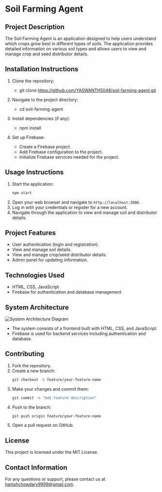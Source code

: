 # Soil Farming Agent

## Project Description
The Soil Farming Agent is an application designed to help users understand which crops grow best in different types of soils. The application provides detailed information on various soil types and allows users to view and manage crop and seed distributor details.

## Installation Instructions
1. Clone the repository:
    
   - git clone https://github.com/YASWANTH5048/soil-farming-agent.git

2. Navigate to the project directory:
    
    - cd soil-farming-agent
   
3. Install dependencies (if any):
    
    - npm install

4. Set up Firebase:
    - Create a Firebase project.
    - Add Firebase configuration to the project.
    - Initialize Firebase services needed for the project.

## Usage Instructions
1. Start the application:
    ```bash
    npm start
    ```
2. Open your web browser and navigate to `http://localhost:3000`.
3. Log in with your credentials or register for a new account.
4. Navigate through the application to view and manage soil and distributor details.

## Project Features
- User authentication (login and registration).
- View and manage soil details.
- View and manage crop/seed distributor details.
- Admin panel for updating information.

## Technologies Used
- HTML, CSS, JavaScript
- Firebase for authentication and database management

## System Architecture
![System Architecture Diagram](path/to/architecture-diagram.png)
- The system consists of a frontend built with HTML, CSS, and JavaScript.
- Firebase is used for backend services including authentication and database.

## Contributing
1. Fork the repository.
2. Create a new branch:
    ```bash
    git checkout -b feature/your-feature-name
    ```
3. Make your changes and commit them:
    ```bash
    git commit -m "Add feature description"
    ```
4. Push to the branch:
    ```bash
    git push origin feature/your-feature-name
    ```
5. Open a pull request on GitHub.

## License
This project is licensed under the MIT License.

## Contact Information
For any questions or support, please contact us at [hanishchowdary9999@gmail.com](mailto:hanishchowdary9999@gmail.com).

